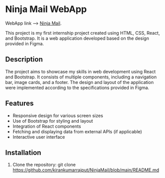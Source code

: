 # Ninja Mail WebApp
WebApp link --> [Ninja Mail](https://ninja-mail-webapp.netlify.app).


This project is my first internship project created using HTML, CSS, React, and Bootstrap. It is a web application developed based on the design provided in Figma.

## Description

The project aims to showcase my skills in web development using React and Bootstrap. It consists of multiple components, including a navigation bar, image cards, and a footer. The design and layout of the application were implemented according to the specifications provided in Figma.

## Features

- Responsive design for various screen sizes
- Use of Bootstrap for styling and layout
- Integration of React components
- Fetching and displaying data from external APIs (if applicable)
- Interactive user interface

## Installation

1. Clone the repository:
git clone https://github.com/kirankumarrajput/NinjaMail/blob/main/README.md
